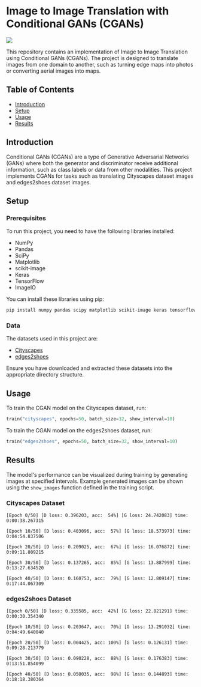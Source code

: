 # Image to Image Translation with Conditional GANs (CGANs)
![](https://res.cloudinary.com/daily-now/image/upload/f_auto,q_auto/v1/posts/48508ea7affbe31fccffa234c022ed12?_a=AQAEufR)

This repository contains an implementation of Image to Image Translation using Conditional GANs (CGANs). 
The project is designed to translate images from one domain to another, such as turning edge maps into photos or converting aerial images into maps.

## Table of Contents
- [Introduction](#introduction)
- [Setup](#setup)
- [Usage](#usage)
- [Results](#results)

## Introduction

Conditional GANs (CGANs) are a type of Generative Adversarial Networks (GANs) where both the generator and discriminator receive additional information, such as class labels or data from other modalities. 
This project implements CGANs for tasks such as translating Cityscapes dataset images and edges2shoes dataset images.

## Setup

### Prerequisites

To run this project, you need to have the following libraries installed:
- NumPy
- Pandas
- SciPy
- Matplotlib
- scikit-image
- Keras
- TensorFlow
- ImageIO

You can install these libraries using pip:

```bash
pip install numpy pandas scipy matplotlib scikit-image keras tensorflow imageio
```

### Data

The datasets used in this project are:
- [Cityscapes](https://www.kaggle.com/datasets/vikramtiwari/pix2pix-dataset?select=cityscapes)
- [edges2shoes](https://www.kaggle.com/datasets/vikramtiwari/pix2pix-dataset?select=edges2shoes)

Ensure you have downloaded and extracted these datasets into the appropriate directory structure.

## Usage

To train the CGAN model on the Cityscapes dataset, run:

```python
train("cityscapes", epochs=50, batch_size=32, show_interval=10)
```

To train the CGAN model on the edges2shoes dataset, run:

```python
train("edges2shoes", epochs=50, batch_size=32, show_interval=10)
```

## Results

The model's performance can be visualized during training by generating images at specified intervals. Example generated images can be shown using the `show_images` function defined in the training script.

### Cityscapes Dataset

```
[Epoch 0/50] [D loss: 0.396203, acc:  54%] [G loss: 24.742083] time: 0:00:38.267315

[Epoch 10/50] [D loss: 0.403096, acc:  57%] [G loss: 18.573973] time: 0:04:54.837506

[Epoch 20/50] [D loss: 0.209025, acc:  67%] [G loss: 16.076872] time: 0:09:11.809215

[Epoch 30/50] [D loss: 0.137265, acc:  85%] [G loss: 13.887999] time: 0:13:27.634520

[Epoch 40/50] [D loss: 0.160753, acc:  79%] [G loss: 12.809147] time: 0:17:44.067309
```

### edges2shoes Dataset

```
[Epoch 0/50] [D loss: 0.335585, acc:  42%] [G loss: 22.821291] time: 0:00:30.354340

[Epoch 10/50] [D loss: 0.203647, acc:  70%] [G loss: 13.291032] time: 0:04:49.640040

[Epoch 20/50] [D loss: 0.004425, acc: 100%] [G loss: 0.126131] time: 0:09:28.213779

[Epoch 30/50] [D loss: 0.090228, acc:  88%] [G loss: 0.176383] time: 0:13:51.854099

[Epoch 40/50] [D loss: 0.050035, acc:  98%] [G loss: 0.144893] time: 0:18:18.380364
```
